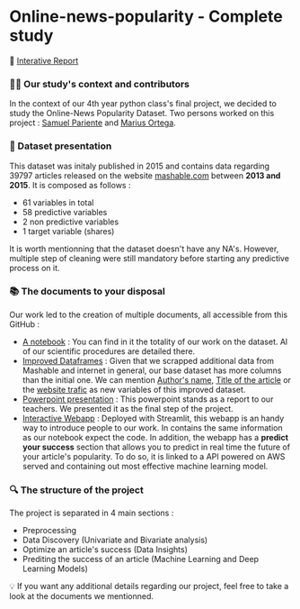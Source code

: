 # Online-news-popularity - Complete study

🔗 [Interative Report](https://samuelpariente-online-news-popularity-webappwebapp-s3npdr.streamlit.app/)

### 👨‍🔬 Our study's context and contributors

In the context of our 4th year python class's final project, we decided to study the Online-News Popularity Dataset.
Two persons worked on this project : <ins>Samuel Pariente</ins> and <ins>Marius Ortega</ins>.

### 📁 Dataset presentation

This dataset was initaly published in 2015 and contains data regarding 39797 articles released on the website [mashable.com](https://mashable.com/) between **2013 and 2015**. It is composed as follows :
- 61 variables in total
- 58 predictive variables
- 2 non predictive variables
- 1 target variable (shares)

It is worth mentionning that the dataset doesn't have any NA's. However, multiple step of cleaning were still mandatory before starting any predictive process on it.

### 📚 The documents to your disposal
Our work led to the creation of multiple documents, all accessible from this GitHub :
- [A notebook](https://github.com/Samuelpariente/Online-news-popularity/tree/main/Notebook%20version) : You can find in it the totality of our work on the dataset. Al of our scientific procedures are detailed there.
- [Improved Dataframes](https://github.com/Samuelpariente/Online-news-popularity/tree/main/Dataframes) : Given that we scrapped additional data from Mashable and internet in general, our base dataset has more columns than the initial one. We can mention <ins>Author's name</ins>, <ins>Title of the article</ins> or the <ins>website trafic</ins> as new variables of this improved dataset.
- [Powerpoint presentation](https://) : This powerpoint stands as a report to our teachers. We presented it as the final step of the project.
- [Interactive Webapp](https://samuelpariente-online-news-popularity-webappwebapp-s3npdr.streamlit.app/) : Deployed with Streamlit, this webapp is an handy way to introduce people to our work. In contains the same information as our notebook expect the code. In addition, the webapp has a __predict your success__ section that allows you to predict in real time the future of your article's popularity. To do so, it is linked to a API powered on AWS served and containing out most effective machine learning model. 

### 🔍 The structure of the project

The project is separated in 4 main sections : 
- Preprocessing 
- Data Discovery (Univariate and Bivariate analysis)
- Optimize an article's success (Data Insights)
- Prediting the success of an article (Machine Learning and Deep Learning Models)

💡 If you want any additional details regarding our project, feel free to take a look at the documents we mentionned.  
